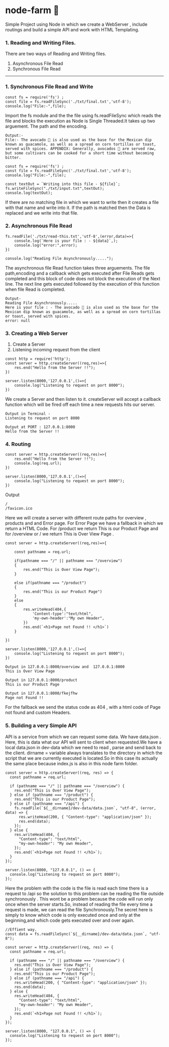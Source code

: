 # node-farm 🥑

Simple Project using Node in which we create a WebServer , include routings and build a simple API and work with HTML Templating.

### 1. Reading and Writing Files.
There are two ways of Reading and Writing files. 
1. Asynchronous File Read
2. Synchronous File Read 

-------------------------------------------------------------------------
### 1. Synchronous File Read and Write

```
const fs = require('fs') ; 
const file = fs.readFileSync('./txt/final.txt','utf-8');
console.log("File:-",file);
```

Import the fs module and the the file using fs.readFileSync which reads the file and blocks the execution as Node is Single Threaded.It takes up two arguement. The path and the encoding.

```
Output:-
File:- The avocado 🥑 is also used as the base for the Mexican dip known as guacamole, as well as a spread on corn tortillas or toast, served with spices. APPENDIX: Generally, avocados 🥑 are served raw, but some cultivars can be cooked for a short time without becoming bitter.
```

```
const fs = require('fs') ; 
const file = fs.readFileSync('./txt/final.txt','utf-8');
console.log("File:-",file);

const textOut = `Writing into this file - ${file}`;
fs.writeFileSync("./txt/input.txt",textOut);
console.log(textOut);

```
If there are no matching file in which we want to write then it creates a file with that name and write into it. If the path is matched then the Data is replaced and we write into that file.

### 2. Asynchronous File Read

```
fs.readFile('./txt/read-this.txt','utf-8',(error,data)=>{
    console.log(`Here is your file : - ${data}`,);
    console.log("error:",error);
})

console.log("Reading File Asynchronously.....");
```
The asynchronous file Read function takes three arguements. The file path,encoding and a callback which gets executed after File Reads gets completed and this block of code does not block the execution of the Next line. The next line gets executed followed by the execution of this function when file Read is completed.

```
Output-
Reading File Asynchronously.....
Here is your file : - The avocado 🥑 is also used as the base for the Mexican dip known as guacamole, as well as a spread on corn tortillas or toast, served with spices.
error: null
```

### 3. Creating a Web Server

1. Create a Server
2. Listening incoming request from the client

```
const http = require('http');
const server = http.createServer((req,res)=>{
    res.end("Hello from the Server !!");
})

server.listen(8000,'127.0.0.1',()=>{
    console.log("Listening to request on port 8000");
})
```

We create a Server and then listen to it. createServer will accept a callback function which will be fired off each time a new requests hits our server.

```
Output in Terminal - 
Listening to request on port 8000
```

```
Output at PORT : 127.0.0.1:8000
Hello from the Server !!
```

### 4. Routing
```
const server = http.createServer((req,res)=>{
    res.end("Hello from the Server !!");
    console.log(req.url);
})

server.listen(8000,'127.0.0.1',()=>{
    console.log("Listening to request on port 8000");
})
```

Output

```
/
/favicon.ico
```
Here we will create a server with different route paths for overview , products and and Error page. For Error Page we have a fallback in which we return a HTML Code. For /product we return This is our Product Page and for /overview or / we return This is Over View Page .

```
const server = http.createServer((req,res)=>{
    
    const pathname = req.url;

    if(pathname === "/" || pathname === "/overview")
    {
        res.end("This is Over View Page");
    }

    else if(pathname === "/product")
    {
        res.end("This is our Product Page")
    }
    else
    {
        res.writeHead(404,{
            'Content-type':"text/html",
            'my-own-header':"My own Header",
        })
        res.end(`<h1>Page not Found !! </h1>`)
    }

})

server.listen(8000,'127.0.0.1',()=>{
    console.log("Listening to request on port 8000");
})

```

```
Output in 127.0.0.1:8000/overview and  127.0.0.1:8000
This is Over View Page

Output in 127.0.0.1:8000/product 
This is our Product Page

Output in 127.0.0.1:8000/fkejfhw
Page not Found !!
```

For the fallback we send the status code as 404 , with a html code of Page not found and custom Headers.


### 5. Building a very Simple API
API is a service from which we can request some data. We have data.json . Here, this is data what our API will sent to client when requested.We have a local data.json in dev-data which we need to read , parse and send back to the client.
dirname = variable always translates to the directory in which the script that we are currently executed is located.So in this case its actually the same place because index.js is also in this node farm folder.

```
const server = http.createServer((req, res) => {
  const pathname = req.url;

  if (pathname === "/" || pathname === "/overview") {
    res.end("This is Over View Page");
  } else if (pathname === "/product") {
    res.end("This is our Product Page");
  } else if (pathname === "/api") {
    fs.readFile(`${__dirname}/dev-data/data.json`, "utf-8", (error, data) => {
      res.writeHead(200, { "Content-type": "application/json" });
      res.end(data);
    });
  } else {
    res.writeHead(404, {
      "Content-type": "text/html",
      "my-own-header": "My own Header",
    });
    res.end(`<h1>Page not Found !! </h1>`);
  }
});

server.listen(8000, "127.0.0.1", () => {
  console.log("Listening to request on port 8000");
});

```
Here the problem with the code is the file is read each time there is a request to /api so the solution to this problem can be reading the file outside synchronously . This wont be a problem because the code will run only once when the server starts.So, instead of reading the file every time a request is made, we can read the file Synchronously.The secret here is simply to know which code is only executed once and only at the beginning,and which code gets executed over and over again.


```
//Effient way.
const data = fs.readFileSync(`${__dirname}/dev-data/data.json`, "utf-8");

const server = http.createServer((req, res) => {
  const pathname = req.url;

  if (pathname === "/" || pathname === "/overview") {
    res.end("This is Over View Page");
  } else if (pathname === "/product") {
    res.end("This is our Product Page");
  } else if (pathname === "/api") {
    res.writeHead(200, { "Content-type": "application/json" });
    res.end(data);
  } else {
    res.writeHead(404, {
      "Content-type": "text/html",
      "my-own-header": "My own Header",
    });
    res.end(`<h1>Page not Found !! </h1>`);
  }
});

server.listen(8000, "127.0.0.1", () => {
  console.log("Listening to request on port 8000");
});
```

